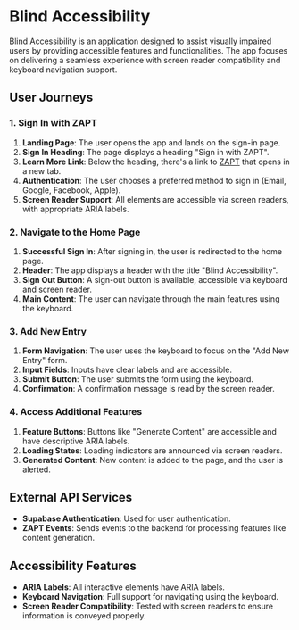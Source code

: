 # Blind Accessibility

Blind Accessibility is an application designed to assist visually impaired users by providing accessible features and functionalities. The app focuses on delivering a seamless experience with screen reader compatibility and keyboard navigation support.

## User Journeys

### 1. Sign In with ZAPT

1. **Landing Page**: The user opens the app and lands on the sign-in page.
2. **Sign In Heading**: The page displays a heading "Sign in with ZAPT".
3. **Learn More Link**: Below the heading, there's a link to [ZAPT](https://www.zapt.ai) that opens in a new tab.
4. **Authentication**: The user chooses a preferred method to sign in (Email, Google, Facebook, Apple).
5. **Screen Reader Support**: All elements are accessible via screen readers, with appropriate ARIA labels.

### 2. Navigate to the Home Page

1. **Successful Sign In**: After signing in, the user is redirected to the home page.
2. **Header**: The app displays a header with the title "Blind Accessibility".
3. **Sign Out Button**: A sign-out button is available, accessible via keyboard and screen reader.
4. **Main Content**: The user can navigate through the main features using the keyboard.

### 3. Add New Entry

1. **Form Navigation**: The user uses the keyboard to focus on the "Add New Entry" form.
2. **Input Fields**: Inputs have clear labels and are accessible.
3. **Submit Button**: The user submits the form using the keyboard.
4. **Confirmation**: A confirmation message is read by the screen reader.

### 4. Access Additional Features

1. **Feature Buttons**: Buttons like "Generate Content" are accessible and have descriptive ARIA labels.
2. **Loading States**: Loading indicators are announced via screen readers.
3. **Generated Content**: New content is added to the page, and the user is alerted.

## External API Services

- **Supabase Authentication**: Used for user authentication.
- **ZAPT Events**: Sends events to the backend for processing features like content generation.

## Accessibility Features

- **ARIA Labels**: All interactive elements have ARIA labels.
- **Keyboard Navigation**: Full support for navigating using the keyboard.
- **Screen Reader Compatibility**: Tested with screen readers to ensure information is conveyed properly.
